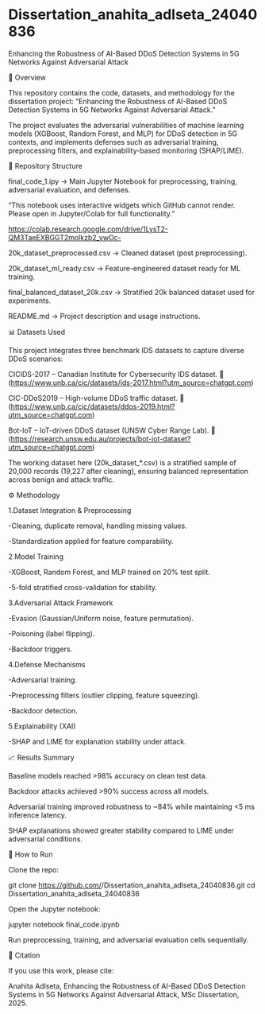 # Dissertation_anahita_adlseta_24040836
Enhancing the Robustness of  AI-Based DDoS Detection Systems in 5G Networks  Against Adversarial Attack


📌 Overview

This repository contains the code, datasets, and methodology for the dissertation project:
“Enhancing the Robustness of AI-Based DDoS Detection Systems in 5G Networks Against Adversarial Attack.”

The project evaluates the adversarial vulnerabilities of machine learning models (XGBoost, Random Forest, and MLP) for DDoS detection in 5G contexts, and implements defenses such as adversarial training, preprocessing filters, and explainability-based monitoring (SHAP/LIME).

📂 Repository Structure

final_code_1.ipy → Main Jupyter Notebook for preprocessing, training, adversarial evaluation, and defenses.

“This notebook uses interactive widgets which GitHub cannot render. Please open in Jupyter/Colab for full functionality.”

https://colab.research.google.com/drive/1LysT2-QM3TaeEXBGGT2molkzb2_ywOc-

20k_dataset_preprocessed.csv → Cleaned dataset (post preprocessing).

20k_dataset_ml_ready.csv → Feature-engineered dataset ready for ML training.

final_balanced_dataset_20k.csv → Stratified 20k balanced dataset used for experiments.

README.md → Project description and usage instructions.

📊 Datasets Used

This project integrates three benchmark IDS datasets to capture diverse DDoS scenarios:

CICIDS-2017 – Canadian Institute for Cybersecurity IDS dataset.
🔗 (https://www.unb.ca/cic/datasets/ids-2017.html?utm_source=chatgpt.com)

CIC-DDoS2019 – High-volume DDoS traffic dataset.
🔗 (https://www.unb.ca/cic/datasets/ddos-2019.html?utm_source=chatgpt.com)

Bot-IoT – IoT-driven DDoS dataset (UNSW Cyber Range Lab).
🔗 (https://research.unsw.edu.au/projects/bot-iot-dataset?utm_source=chatgpt.com)

The working dataset here (20k_dataset_*.csv) is a stratified sample of 20,000 records (19,227 after cleaning), ensuring balanced representation across benign and attack traffic.

⚙️ Methodology

1.Dataset Integration & Preprocessing

-Cleaning, duplicate removal, handling missing values.

-Standardization applied for feature comparability.

2.Model Training

-XGBoost, Random Forest, and MLP trained on 20% test split.

-5-fold stratified cross-validation for stability.

3.Adversarial Attack Framework

-Evasion (Gaussian/Uniform noise, feature permutation).

-Poisoning (label flipping).

-Backdoor triggers.

4.Defense Mechanisms

-Adversarial training.

-Preprocessing filters (outlier clipping, feature squeezing).

-Backdoor detection.

5.Explainability (XAI)

-SHAP and LIME for explanation stability under attack.

📈 Results Summary

Baseline models reached >98% accuracy on clean test data.

Backdoor attacks achieved >90% success across all models.

Adversarial training improved robustness to ~84% while maintaining <5 ms inference latency.

SHAP explanations showed greater stability compared to LIME under adversarial conditions.

🚀 How to Run

Clone the repo:

git clone https://github.com/<your-username>/Dissertation_anahita_adlseta_24040836.git
cd Dissertation_anahita_adlseta_24040836


Open the Jupyter notebook:

jupyter notebook final_code.ipynb


Run preprocessing, training, and adversarial evaluation cells sequentially.

📜 Citation

If you use this work, please cite:

Anahita Adlseta, Enhancing the Robustness of AI-Based DDoS Detection Systems in 5G Networks Against Adversarial Attack, MSc Dissertation, 2025.
